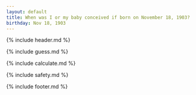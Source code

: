 ```yaml
---
layout: default
title: When was I or my baby conceived if born on November 18, 1903?
birthday: Nov 18, 1903
---
```


{% include header.md %}

{% include guess.md %}

{% include calculate.md %}

{% include safety.md %}

{% include footer.md %}



